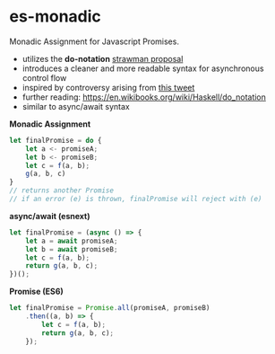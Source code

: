 # es-monadic
Monadic Assignment for Javascript Promises.

- utilizes the __do-notation__ [strawman proposal](http://wiki.ecmascript.org/doku.php?id=strawman:do_expressions)
- introduces a cleaner and more readable syntax for asynchronous control flow
- inspired by controversy arising from [this tweet](https://twitter.com/izs/status/694321665430261760)
- further reading: https://en.wikibooks.org/wiki/Haskell/do_notation
- similar to async/await syntax

__Monadic Assignment__
```js
let finalPromise = do {
	let a <- promiseA;
	let b <- promiseB;
	let c = f(a, b);
	g(a, b, c)
}
// returns another Promise
// if an error (e) is thrown, finalPromise will reject with (e)
```

__async/await (esnext)__
```js
let finalPromise = (async () => {
	let a = await promiseA;
	let b = await promiseB;
	let c = f(a, b);
	return g(a, b, c);
})();
```

__Promise (ES6)__
```js
let finalPromise = Promise.all(promiseA, promiseB)
	.then((a, b) => {
		let c = f(a, b);
		return g(a, b, c);
	});
```
